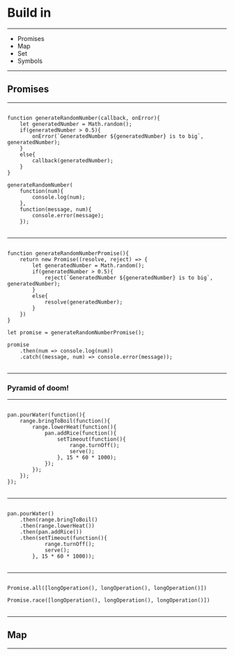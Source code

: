 # Build in

---

* Promises
* Map
* Set
* Symbols

---

## Promises

---

<pre>
<code class="language-javascript">
function generateRandomNumber(callback, onError){
    let generatedNumber = Math.random();
    if(generatedNumber > 0.5){
        onError(`GeneratedNumber ${generatedNumber} is to big`, generatedNumber);
    }
    else{
        callback(generatedNumber);
    }
}

generateRandomNumber(
    function(num){
        console.log(num);
    },
    function(message, num){
        console.error(message);
    });
</code>
</pre>

---

<pre>
<code class="language-javascript">
function generateRandomNumberPromise(){
    return new Promise((resolve, reject) => {
        let generatedNumber = Math.random();
        if(generatedNumber > 0.5){
            reject(`GeneratedNumber ${generatedNumber} is to big`, generatedNumber);
        }
        else{
            resolve(generatedNumber);
        }
    })
}

let promise = generateRandomNumberPromise();

promise
    .then(num => console.log(num))
    .catch((message, num) => console.error(message));
</code>
</pre>

---

### Pyramid of doom!

---

<pre>
<code class="language-javascript">
pan.pourWater(function(){
	range.bringToBoil(function(){
		range.lowerHeat(function(){
			pan.addRice(function(){
				setTimeout(function(){
					range.turnOff();
					serve();
				}, 15 * 60 * 1000);
			});
		});
	});
});
</code>
</pre>

---

<pre>
<code class="language-javascript">
pan.pourWater()
	.then(range.bringToBoil()
	.then(range.lowerHeat())
	.then(pan.addRice())
	.then(setTimeout(function(){
			range.turnOff();
			serve();
		}, 15 * 60 * 1000));
</code>
</pre>

---

<pre>
<code class="language-javascript">
Promise.all([longOperation(), longOperation(), longOperation()])

Promise.race([longOperation(), longOperation(), longOperation()])
</code>
</pre>

---

## Map

---